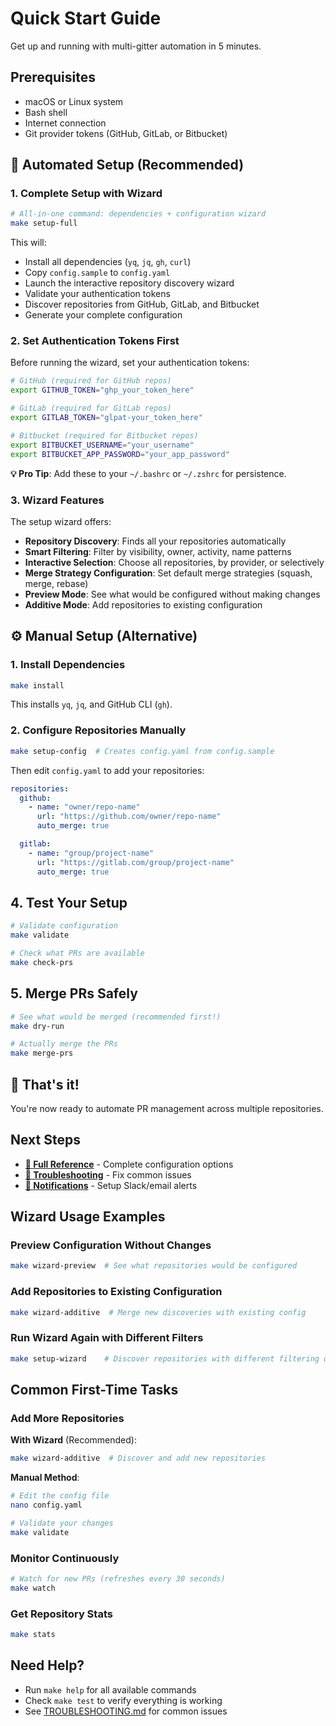 # Quick Start Guide

Get up and running with multi-gitter automation in 5 minutes.

## Prerequisites

- macOS or Linux system
- Bash shell
- Internet connection
- Git provider tokens (GitHub, GitLab, or Bitbucket)

## 🎯 Automated Setup (Recommended)

### 1. Complete Setup with Wizard

```bash
# All-in-one command: dependencies + configuration wizard
make setup-full
```

This will:

- Install all dependencies (`yq`, `jq`, `gh`, `curl`)
- Copy `config.sample` to `config.yaml`
- Launch the interactive repository discovery wizard
- Validate your authentication tokens
- Discover repositories from GitHub, GitLab, and Bitbucket
- Generate your complete configuration

### 2. Set Authentication Tokens First

Before running the wizard, set your authentication tokens:

```bash
# GitHub (required for GitHub repos)
export GITHUB_TOKEN="ghp_your_token_here"

# GitLab (required for GitLab repos)
export GITLAB_TOKEN="glpat-your_token_here"

# Bitbucket (required for Bitbucket repos)
export BITBUCKET_USERNAME="your_username"
export BITBUCKET_APP_PASSWORD="your_app_password"
```

**💡 Pro Tip**: Add these to your `~/.bashrc` or `~/.zshrc` for persistence.

### 3. Wizard Features

The setup wizard offers:

- **Repository Discovery**: Finds all your repositories automatically
- **Smart Filtering**: Filter by visibility, owner, activity, name patterns
- **Interactive Selection**: Choose all repositories, by provider, or selectively
- **Merge Strategy Configuration**: Set default merge strategies (squash, merge, rebase)
- **Preview Mode**: See what would be configured without making changes
- **Additive Mode**: Add repositories to existing configuration

## ⚙️ Manual Setup (Alternative)

### 1. Install Dependencies

```bash
make install
```

This installs `yq`, `jq`, and GitHub CLI (`gh`).

### 2. Configure Repositories Manually

```bash
make setup-config  # Creates config.yaml from config.sample
```

Then edit `config.yaml` to add your repositories:

```yaml
repositories:
  github:
    - name: "owner/repo-name"
      url: "https://github.com/owner/repo-name"
      auto_merge: true

  gitlab:
    - name: "group/project-name"
      url: "https://gitlab.com/group/project-name"
      auto_merge: true
```

## 4. Test Your Setup

```bash
# Validate configuration
make validate

# Check what PRs are available
make check-prs
```

## 5. Merge PRs Safely

```bash
# See what would be merged (recommended first!)
make dry-run

# Actually merge the PRs
make merge-prs
```

## 🎉 That's it!

You're now ready to automate PR management across multiple repositories.

## Next Steps

- **[📖 Full Reference](REFERENCE.md)** - Complete configuration options
- **[🔧 Troubleshooting](TROUBLESHOOTING.md)** - Fix common issues
- **[📧 Notifications](NOTIFICATIONS.md)** - Setup Slack/email alerts

## Wizard Usage Examples

### Preview Configuration Without Changes

```bash
make wizard-preview  # See what repositories would be configured
```

### Add Repositories to Existing Configuration

```bash
make wizard-additive  # Merge new discoveries with existing config
```

### Run Wizard Again with Different Filters

```bash
make setup-wizard    # Discover repositories with different filtering options
```

## Common First-Time Tasks

### Add More Repositories

**With Wizard** (Recommended):

```bash
make wizard-additive  # Discover and add new repositories
```

**Manual Method**:

```bash
# Edit the config file
nano config.yaml

# Validate your changes
make validate
```

### Monitor Continuously

```bash
# Watch for new PRs (refreshes every 30 seconds)
make watch
```

### Get Repository Stats

```bash
make stats
```

## Need Help?

- Run `make help` for all available commands
- Check `make test` to verify everything is working
- See [TROUBLESHOOTING.md](TROUBLESHOOTING.md) for common issues
